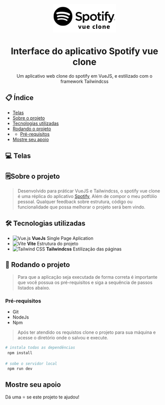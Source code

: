 <div align="center">
  <img src="https://github.com/dassaev-lima/spotify-clone-app-vue/blob/master/src/assets/spotify-vue-clone-black.png" alt="Logomarca do app spotify vue clone" width="auto" heigth="90px"/>
  <h1>Interface do aplicativo Spotify vue clone </h1>
  <span>Um aplicativo web clone do spotify em VueJS, e estilizado com o framework Tailwindcss</span>
</div>
  
## :clipboard: Índice
- [Telas](#computer-telas)
- [Sobre o projeto](#spiral_notepadsobre-o-projeto)
- [Tecnologias utilizadas](#hammer_and_wrench-tecnologias-utilizadas)
- [Rodando o projeto](#rocket-rodando-o-projeto)
- - [Pré-requisitos](#pré-requisitos)
- [Mostre seu apoio](#mostre-seu-apoio)

      
## :computer: Telas
## :spiral_notepad:Sobre o projeto

> Desenvolvido para práticar VueJS e Tailwindcss, o spotify vue clone é uma réplica do aplicativo [Spotify](https://www.spotify.com/br/ "link para o site do spotify"), Além de compor o meu potfólio pessoal. Qualquer feedback sobre estrutura, código ou funcionalidade que possa melhorar o projeto será bem vindo.

## 	:hammer_and_wrench: Tecnologias utilizadas
 - <img src="https://github.com/get-icon/geticon/raw/master/icons/vue.svg" alt="Vue.js" width="16px" height="16px" style="max-width: 100%;"> **VueJs** Single Page Aplication
 - <img src="https://github.com/get-icon/geticon/raw/master/icons/vite.svg" alt="Vite" width="16px" height="16px" style="max-width: 100%;"> **Vite** Estrutura do projeto
 - <img src="https://github.com/get-icon/geticon/raw/master/icons/tailwindcss-icon.svg" alt="Tailwind CSS" width="21px" height="21px" style="max-width: 100%;"> **Tailwindcss** Estilização das páginas
## 	:rocket: Rodando o projeto
> Para que a aplicação seja executada de forma correta é importante que você possua os pré-requisitos e siga a sequência de passos listados abaixo.

### Pré-requisitos
 - Git
 - NodeJs
 - Npm

> Após ter atendido os requistos clone o projeto para sua máquina e acesse o diretório onde o salvou e execute.

```bash
# instala todas as dependências
 npm install

# sobe o servidor local
 npm run dev
```

## Mostre seu apoio
Dá uma :star: se este projeto te ajudou!



